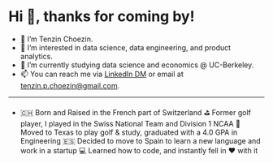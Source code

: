 # Hi 👋, thanks for coming by!
- 👋 I’m Tenzin Choezin.
- 👀 I’m interested in data science, data engineering, and product analytics. 
- 🌱 I’m currently studying data science and economics @ UC-Berkeley.
- 📫 You can reach me via [LinkedIn DM](https://www.linkedin.com/in/tenzinchoezin/) or email at tenzin.p.choezin@gmail.com. 



-------
- 🇨🇭 Born and Raised in the French part of Switzerland
⛳️ Former golf player, I played in the Swiss National Team and Division 1 NCAA
🌵 Moved to Texas to play golf & study, graduated with a 4.0 GPA in Engineering
🇪🇸 Decided to move to Spain to learn a new language and work in a startup
💻 Learned how to code, and instantly fell in ♥️ with it
